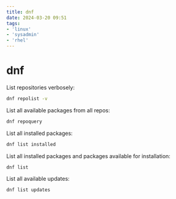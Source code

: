 ```yaml
---
title: dnf
date: 2024-03-20 09:51
tags:
- 'linux'
- 'sysadmin'
- 'rhel'
---
```


# dnf

List repositories verbosely:

```bash
dnf repolist -v
```

List all available packages from all repos:

```bash
dnf repoquery
```

List all installed packages:

```bash
dnf list installed
```

List all installed packages and packages available for installation:

```bash
dnf list
```

List all available updates:

```bash
dnf list updates
```


